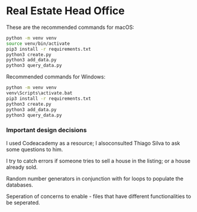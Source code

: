 # Real Estate Head Office


These are the recommended commands for macOS:
```bash
python -m venv venv
source venv/bin/activate
pip3 install -r requirements.txt
python3 create.py
python3 add_data.py
python3 query_data.py
```
Recommended commands for Windows:
```cmd
python -m venv venv
venv\Scripts\activate.bat
pip3 install -r requirements.txt
python3 create.py
python3 add_data.py
python3 query_data.py
```

### Important design decisions

I used Codeacademy as a resource; I alsoconsulted Thiago Silva to ask some questions to him.

I try to catch errors if someone tries to sell a house in the listing; or a house already sold.

Random number generators in conjunction with for loops to populate the databases.

Seperation of concerns to enable - files that have different functionalities to be seperated.